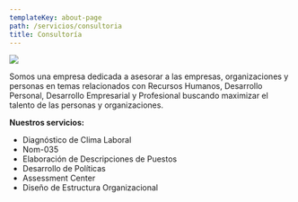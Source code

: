 ```yaml
---
templateKey: about-page
path: /servicios/consultoria
title: Consultoría
---
```

![](/img/desk-5020801__340.jpg)

Somos una empresa dedicada a asesorar a las empresas, organizaciones y personas en temas relacionados con Recursos Humanos, Desarrollo Personal, Desarrollo Empresarial y Profesional buscando maximizar el talento de las personas y organizaciones.

**N﻿uestros servicios:**

* Diagnóstico de Clima Laboral
* Nom-035
* Elaboración de Descripciones de Puestos
* D﻿esarrollo de Políticas
* Assessment Center
* Diseño de Estructura Organizacional
